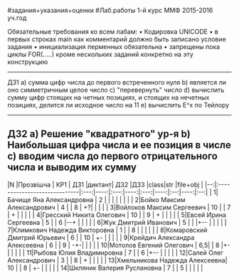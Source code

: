 #задания+указания+оценки
#Лаб.работы 1-й курс ММФ 2015-2016 уч.год

Обязательные требования ко всем лабам:
• Кодировка UNICODE
• в первых строках main как комментарий должно быть записано условие задания
• инициализация перменных обязательна
• запрещены пока циклы FOR(.....) кроме нескольких заданий конкретно на эту конструкцию 
******************
ДЗ1
a) сумма цифр числа до первого встреченного нуля
b) является ли оно симметричным целое число 
c) "перевернуть" число
d) вычислить сумму цифр стоящих на четных позициях, и стоящих на нечетных позициях, делится ли исходное число на 11
e) вычислить E^x по Тейлору
******************
ДЗ2
a) Решение "квадратного" ур-я 
b) Наибольшая цифра числа и ее позиция в числе
c) вводим числа до первого отрицательного числа и выводим их сумму
--------------------------------------
|N  |Прозвішча                     | КР1 | ДЗ1 |диктант| ДЗ2 |ДЗ3 |class|str |file+obj  |
|--:|:-----------------------------|:---:|----:|:---:|----:|:---:|----:|:--:|----:|:--:|
|  1|Бачище Яна Александровна      |  2  |     |     |     |    |     |    |
|  2|Бойко Максим Александрович    |  4  |     |  8  |   +?|    |     |    |
|  3|Войлоков Максим Сергеевич     |  10 |     |  7   |  +  |    |     |    |
|  4|Гресский Никита Олегович      |  10 |     |  9  |  +  |    |     |    |
|  5|Евсей Ирина Сергеевна         |  5  |     |  6  |--+  |    |     |    |
|  6|Жук Дмитрий Иванович          |  5  |     |     |+--  |    |     |    |
|  7|Климкович Надежда Викторовна  |  1  |     |  8  |     |    |     |    |
|  8|Комаровский Дмитрий Юрьевич   |  6  |     |  10 |  +- |    |     |    |
|  9|Крейдич Александра Алексеевна |  6  |     |  9  | -+-|    |     |    |
| 10|Мотолов Евгений Олегович      |  6,5|     |  8  |+-   |    |     |    | 
| 11|Рыбова Юлия Владимировна      |  7  |     |  6  |+--  |    |     |    |
| 12|Салей Олег Александрович      |  3  |     |  8  |  +  |    |     |    |
| 13|Хмельникова Надежда Алексеевна|  10 |     |  8  | +-   |    |     |    |
| 14|Шкляник Валерия Руслановна    |  7  |     |  5  |     |    |     |    |
